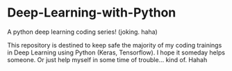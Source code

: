 # Deep-Learning-with-Python
A python deep learning coding series! (joking. haha)

This repository is destined to keep safe the majority of my coding trainings in Deep Learning using Python (Keras, Tensorflow).
I hope it someday helps someone. Or just help myself in some time of trouble... kind of. Hahah
